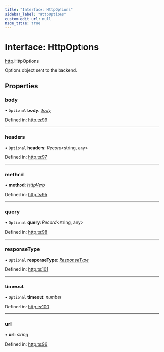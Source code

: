 ```yaml
---
title: "Interface: HttpOptions"
sidebar_label: "HttpOptions"
custom_edit_url: null
hide_title: true
---
```


# Interface: HttpOptions

[http](../modules/http.md).HttpOptions

Options object sent to the backend.

## Properties

### body

• `Optional` **body**: [*Body*](../classes/http.body.md)

Defined in: [http.ts:99](https://github.com/tauri-apps/tauri/blob/a68b4ee8/tooling/api/src/http.ts#L99)

___

### headers

• `Optional` **headers**: *Record*<string, any\>

Defined in: [http.ts:97](https://github.com/tauri-apps/tauri/blob/a68b4ee8/tooling/api/src/http.ts#L97)

___

### method

• **method**: [*HttpVerb*](../modules/http.md#httpverb)

Defined in: [http.ts:95](https://github.com/tauri-apps/tauri/blob/a68b4ee8/tooling/api/src/http.ts#L95)

___

### query

• `Optional` **query**: *Record*<string, any\>

Defined in: [http.ts:98](https://github.com/tauri-apps/tauri/blob/a68b4ee8/tooling/api/src/http.ts#L98)

___

### responseType

• `Optional` **responseType**: [*ResponseType*](../enums/http.responsetype.md)

Defined in: [http.ts:101](https://github.com/tauri-apps/tauri/blob/a68b4ee8/tooling/api/src/http.ts#L101)

___

### timeout

• `Optional` **timeout**: *number*

Defined in: [http.ts:100](https://github.com/tauri-apps/tauri/blob/a68b4ee8/tooling/api/src/http.ts#L100)

___

### url

• **url**: *string*

Defined in: [http.ts:96](https://github.com/tauri-apps/tauri/blob/a68b4ee8/tooling/api/src/http.ts#L96)
